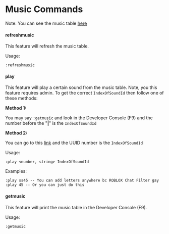 # Music Commands

Note: You can see the music table [here](https://stefanuk12.github.io/ROBLOX/Universal/Music%20API/Web%20Version/index.html)

#### refreshmusic
This feature will refresh the music table.

Usage:
```
:refreshmusic
```

#### play
This feature will play a certain sound from the music table. Note, you this feature requires admin. To get the correct `IndexOfSoundId` then follow one of these methods:

**Method 1:**

You may say `:getmusic` and look in the Developer Console (F9) and the number before the "**|**" is the `IndexOfSoundId`

**Method 2:**

You can go to this [link](https://stefanuk12.github.io/ROBLOX/Universal/Music%20API/Web%20Version/index.html) and the UUID number is the `IndexOfSoundId`

Usage:
```
:play <number, string> IndexOfSoundId
```

Examples:
```
:play ss45 -- You can add letters anywhere bc ROBLOX Chat Filter gay
:play 45 -- Or you can just do this
```

#### getmusic
This feature will print the music table in the Developer Console (F9).

Usage:
```
:getmusic
```
